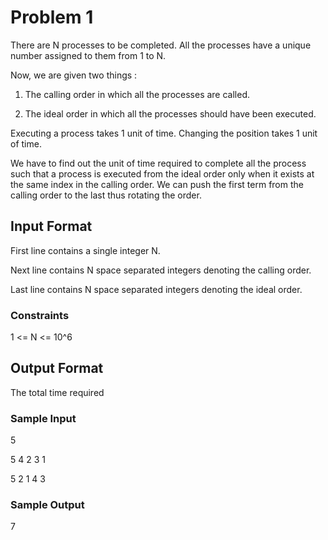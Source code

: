 # Problem 1

There are N processes to be completed. All the processes have a unique number assigned to them from 1 to N.

Now, we are given two things :

1. The calling order in which all the processes are called.

2. The ideal order in which all the processes should have been executed.

Executing a process takes 1 unit of time. Changing the position takes 1 unit of time.

We have to find out the unit of time required to complete all the process such that a process is executed from the ideal order only when it exists at the same index in the calling order. We can push the first term from the calling order to the last thus rotating the order.

## Input Format

First line contains a single integer N.

Next line contains N space separated integers denoting the calling order.

Last line contains N space separated integers denoting the ideal order.

### Constraints

1 <= N <= 10^6

## Output Format

The total time required

### Sample Input

5

5 4 2 3 1

5 2 1 4 3

### Sample Output

7
